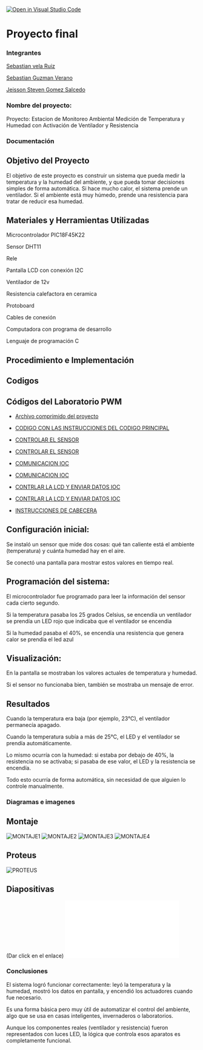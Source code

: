 [![Open in Visual Studio Code](https://classroom.github.com/assets/open-in-vscode-2e0aaae1b6195c2367325f4f02e2d04e9abb55f0b24a779b69b11b9e10269abc.svg)](https://classroom.github.com/online_ide?assignment_repo_id=19677012&assignment_repo_type=AssignmentRepo)
# Proyecto final

### Integrantes

[Sebastian vela Ruiz](https://github.com/Sebasvela28)

[Sebastian Guzman Verano](https://github.com/JuanSebastianGuzmanVerano)

[Jeisson Steven Gomez Salcedo](https://github.com/Ja2000ck)


### Nombre del proyecto: 
Proyecto: Estacion de Monitoreo Ambiental
Medición de Temperatura y Humedad con Activación de Ventilador y Resistencia

### Documentación

## Objetivo del Proyecto
El objetivo de este proyecto es construir un sistema que pueda medir la temperatura y la humedad del ambiente, y que pueda tomar decisiones simples de forma automática. Si hace mucho calor, el sistema prende un ventilador. Si el ambiente está muy húmedo, prende una resistencia para tratar de reducir esa humedad.

## Materiales y Herramientas Utilizadas

Microcontrolador PIC18F45K22

Sensor DHT11 

Rele

Pantalla LCD con conexión I2C 

Ventilador de 12v  

Resistencia calefactora en ceramica 

Protoboard 

Cables de conexión

Computadora con programa de desarrollo

Lenguaje de programación C

## Procedimiento e Implementación

## Codigos

## Códigos del Laboratorio PWM

- [Archivo comprimido del proyecto](./CODIGO/12.X.zip)

- [CODIGO CON LAS INSTRUCCIONES DEL CODIGO PRINCIPAL](./CODIGO/11.c)
- [CONTROLAR EL SENSOR ](./CODIGO/dth11.h)
- [CONTROLAR EL SENSOR](./CODIGO/dth11.c)
- [COMUNICACION IOC](./CODIGOS/i2c.c)
- [COMUNICACION IOC](./CODIGOS/i2c.h)
- [CONTRLAR LA LCD Y ENVIAR DATOS IOC](./CODIGOS/lcd_i2c.c)
- [CONTRLAR LA LCD Y ENVIAR DATOS IOC](./CODIGOS/lcd_i2c.h)
- [INSTRUCCIONES DE CABECERA](./CODIGOS/main.h)




## Configuración inicial:

Se instaló un sensor que mide dos cosas: qué tan caliente está el ambiente (temperatura) y cuánta humedad hay en el aire.

Se conectó una pantalla para mostrar estos valores en tiempo real.

## Programación del sistema:


El microcontrolador fue programado para leer la información del sensor cada cierto segundo.

Si la temperatura pasaba los 25 grados Celsius, se encendía un ventilador se prendía un LED rojo que indicaba que el ventilador se encendia 

Si la humedad pasaba el 40%, se encendía una resistencia que genera calor  se prendia el led azul

## Visualización:

En la pantalla se mostraban los valores actuales de temperatura y humedad.

Si el sensor no funcionaba bien, también se mostraba un mensaje de error.

## Resultados

Cuando la temperatura era baja (por ejemplo, 23°C), el ventilador permanecía apagado.

Cuando la temperatura subía a más de 25°C, el LED y el ventilador se prendía automáticamente.

Lo mismo ocurría con la humedad: si estaba por debajo de 40%, la resistencia no se activaba; si pasaba de ese valor, el LED y la resistencia se encendía.

Todo esto ocurría de forma automática, sin necesidad de que alguien lo controle manualmente.


### Diagramas e imagenes 

## Montaje

![MONTAJE1](./IMAGENES/MONTAJE1.jpeg)
![MONTAJE2](./IMAGENES/MONTAJE2.jpeg)
![MONTAJE3](./IMAGENES/MONTAJE3.jpeg)
![MONTAJE4](./IMAGENES/MONTAJE4.jpeg)

## Proteus

![PROTEUS](./PROTEUS/PROTEUS.jpeg)

## Diapositivas 
(Dar click en el enlace)
![DIAPOSITIVAS](./DIAPOSITIVAS/Presentacion.pdf)

### Conclusiones

El sistema logró funcionar correctamente: leyó la temperatura y la humedad, mostró los datos en pantalla, y encendió los actuadores cuando fue necesario.

Es una forma básica pero muy útil de automatizar el control del ambiente, algo que se usa en casas inteligentes, invernaderos o laboratorios.

Aunque los componentes reales (ventilador y resistencia) fueron representados con luces LED, la lógica que controla esos aparatos es completamente funcional.



